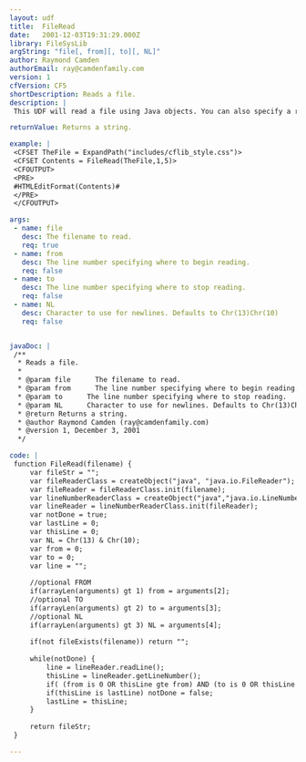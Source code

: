 ```yaml
---
layout: udf
title:  FileRead
date:   2001-12-03T19:31:29.000Z
library: FileSysLib
argString: "file[, from][, to][, NL]"
author: Raymond Camden
authorEmail: ray@camdenfamily.com
version: 1
cfVersion: CF5
shortDescription: Reads a file.
description: |
 This UDF will read a file using Java objects. You can also specify a range of line numbers to retrieve.

returnValue: Returns a string.

example: |
 <CFSET TheFile = ExpandPath("includes/cflib_style.css")>
 <CFSET Contents = FileRead(TheFile,1,5)>
 <CFOUTPUT>
 <PRE>
 #HTMLEditFormat(Contents)#
 </PRE>
 </CFOUTPUT>

args:
 - name: file
   desc: The filename to read.
   req: true
 - name: from
   desc: The line number specifying where to begin reading.
   req: false
 - name: to
   desc: The line number specifying where to stop reading.
   req: false
 - name: NL
   desc: Character to use for newlines. Defaults to Chr(13)Chr(10)
   req: false


javaDoc: |
 /**
  * Reads a file.
  * 
  * @param file      The filename to read. 
  * @param from      The line number specifying where to begin reading. 
  * @param to      The line number specifying where to stop reading. 
  * @param NL      Character to use for newlines. Defaults to Chr(13)Chr(10) 
  * @return Returns a string. 
  * @author Raymond Camden (ray@camdenfamily.com) 
  * @version 1, December 3, 2001 
  */

code: |
 function FileRead(filename) {
     var fileStr = "";
     var fileReaderClass = createObject("java", "java.io.FileReader");
     var fileReader = fileReaderClass.init(filename);
     var lineNumberReaderClass = createObject("java","java.io.LineNumberReader");
     var lineReader = lineNumberReaderClass.init(fileReader);
     var notDone = true;
     var lastLine = 0;
     var thisLine = 0;
     var NL = Chr(13) & Chr(10);
     var from = 0;
     var to = 0;
     var line = "";
     
     //optional FROM
     if(arrayLen(arguments) gt 1) from = arguments[2];
     //optional TO
     if(arrayLen(arguments) gt 2) to = arguments[3];
     //optional NL
     if(arrayLen(arguments) gt 3) NL = arguments[4];
     
     if(not fileExists(filename)) return "";
     
     while(notDone) {
         line = lineReader.readLine();
         thisLine = lineReader.getLineNumber();
         if( (from is 0 OR thisLine gte from) AND (to is 0 OR thisLine lte to)) fileStr = fileStr & line & NL;
         if(thisLine is lastLine) notDone = false;
         lastLine = thisLine;
     }
     
     return fileStr;
 }

---
```


